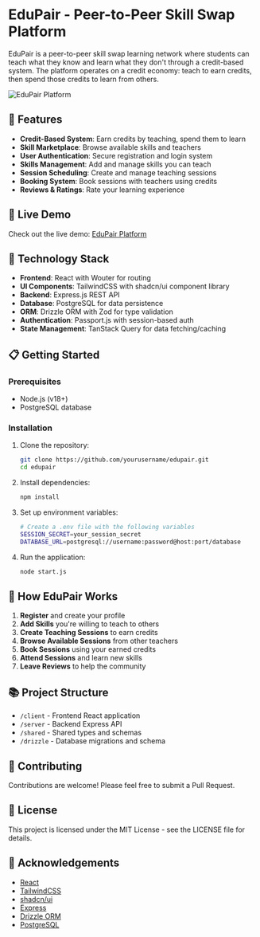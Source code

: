 # EduPair - Peer-to-Peer Skill Swap Platform

EduPair is a peer-to-peer skill swap learning network where students can teach what they know and learn what they don't through a credit-based system. The platform operates on a credit economy: teach to earn credits, then spend those credits to learn from others.

![EduPair Platform](https://i.imgur.com/placeholder.png)

## 🌟 Features

- **Credit-Based System**: Earn credits by teaching, spend them to learn
- **Skill Marketplace**: Browse available skills and teachers
- **User Authentication**: Secure registration and login system
- **Skills Management**: Add and manage skills you can teach
- **Session Scheduling**: Create and manage teaching sessions
- **Booking System**: Book sessions with teachers using credits
- **Reviews & Ratings**: Rate your learning experience

## 🚀 Live Demo

Check out the live demo: [EduPair Platform](https://your-replit-url-here.repl.co)

## 🔧 Technology Stack

- **Frontend**: React with Wouter for routing
- **UI Components**: TailwindCSS with shadcn/ui component library
- **Backend**: Express.js REST API
- **Database**: PostgreSQL for data persistence
- **ORM**: Drizzle ORM with Zod for type validation
- **Authentication**: Passport.js with session-based auth
- **State Management**: TanStack Query for data fetching/caching

## 📋 Getting Started

### Prerequisites

- Node.js (v18+)
- PostgreSQL database

### Installation

1. Clone the repository:
   ```bash
   git clone https://github.com/yourusername/edupair.git
   cd edupair
   ```

2. Install dependencies:
   ```bash
   npm install
   ```

3. Set up environment variables:
   ```bash
   # Create a .env file with the following variables
   SESSION_SECRET=your_session_secret
   DATABASE_URL=postgresql://username:password@host:port/database
   ```

4. Run the application:
   ```bash
   node start.js
   ```

## 🧠 How EduPair Works

1. **Register** and create your profile
2. **Add Skills** you're willing to teach to others
3. **Create Teaching Sessions** to earn credits
4. **Browse Available Sessions** from other teachers
5. **Book Sessions** using your earned credits
6. **Attend Sessions** and learn new skills
7. **Leave Reviews** to help the community

## 📚 Project Structure

- `/client` - Frontend React application
- `/server` - Backend Express API
- `/shared` - Shared types and schemas
- `/drizzle` - Database migrations and schema

## 🤝 Contributing

Contributions are welcome! Please feel free to submit a Pull Request.

## 📝 License

This project is licensed under the MIT License - see the LICENSE file for details.

## 🙏 Acknowledgements

- [React](https://reactjs.org/)
- [TailwindCSS](https://tailwindcss.com/)
- [shadcn/ui](https://ui.shadcn.com/)
- [Express](https://expressjs.com/)
- [Drizzle ORM](https://orm.drizzle.team/)
- [PostgreSQL](https://www.postgresql.org/)